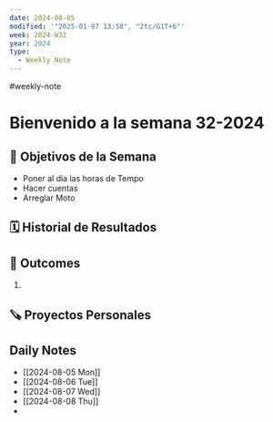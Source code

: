 ```yaml
---
date: 2024-08-05
modified: '"2025-01-07 13:58", "2tc/G1T+6"'
week: 2024-W32
year: 2024
type:
  - Weekly Note
---
```

#weekly-note

# Bienvenido a la semana 32-2024

## 🥅 Objetivos de la Semana

-  Poner al dia las horas de Tempo
-  Hacer cuentas
-  Arreglar Moto

## 🗓 Historial de Resultados


## 💪 Outcomes
1. 

## 🪚 Proyectos Personales


## Daily Notes
- [[2024-08-05 Mon]]
- [[2024-08-06 Tue]]
- [[2024-08-07 Wed]]
- [[2024-08-08 Thu]]
- 
